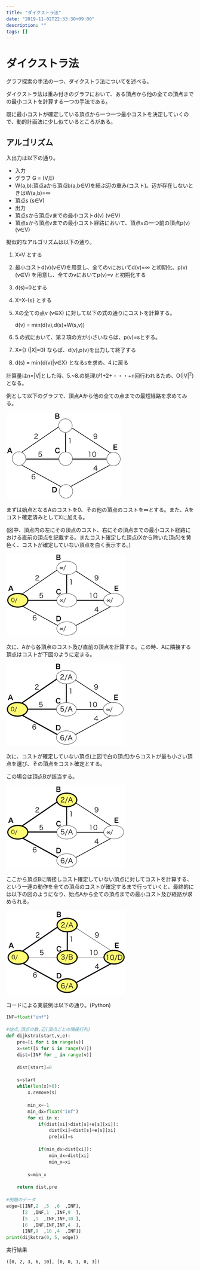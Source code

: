 ```yaml
---
title: "ダイクストラ法"
date: "2019-11-02T22:33:30+09:00"
description: ""
tags: []
---
```


# ダイクストラ法

グラフ探索の手法の一つ、ダイクストラ法についてを述べる。

ダイクストラ法は重み付きのグラフにおいて、ある頂点から他の全ての頂点までの最小コストを計算する一つの手法である。

既に最小コストが確定している頂点から一つ一つ最小コストを決定していくので、動的計画法に少し似ているところがある。

## アルゴリズム

入出力は以下の通り。

- 入力
 - グラフ G = (V,E)
 - W(a,b):頂点aから頂点b(a,b∈V)を結ぶ辺の重み(コスト)。辺が存在しないときはW(a,b)=∞
 - 頂点s (s∈V)
- 出力
 - 頂点sから頂点vまでの最小コストd(v) (v∈V)
 - 頂点sから頂点vまでの最小コスト経路において、頂点vの一つ前の頂点p(v) (v∈V)

擬似的なアルゴリズムは以下の通り。

1. X=V とする 
2. 最小コストd(v)(v∈V)を用意し、全てのvにおいてd(v)=∞ と初期化、p(v) (v∈V) を用意し、全てのvにおいてp(v)=v と初期化する
3. d(s)=0とする
4. X=X-{s} とする
5. Xの全ての点v (v∈X) に対して以下の式の通りにコストを計算する。

    d(v) = min(d(v),d(s)+W(s,v))
6. 5.の式において、第２項の方が小さいならば、p(v)=sとする。
7. X={} (|X|=0) ならば、d(v),p(v)を出力して終了する
8. d(s) = min{d(v)|v∈X} となるsを求め、4.に戻る

計算量はn=|V|とした時、5.~8.の処理が1+2+・・・+n回行われるため、O(|V|<sup>2</sup>)となる。

例として以下のグラフで、頂点Aから他の全ての点までの最短経路を求めてみる。

![ダイクストラ例1](./dijkstra1.png)

まずは始点となるAのコストを0、その他の頂点のコストを∞とする。また、Aをコスト確定済みとしてXに加える。

(図中、頂点内の左にその頂点のコスト、右にその頂点までの最小コスト経路における直前の頂点を記載する。またコスト確定した頂点(Xから除いた頂点)を黄色く、コストが確定していない頂点を白く表示する。)

![ダイクストラ例2](./dijkstra2.png)

次に、Aから各頂点のコスト及び直前の頂点を計算する。この時、Aに隣接する頂点はコストが下図のように定まる。

![ダイクストラ例3](./dijkstra3.png)

次に、コストが確定していない頂点(上図で白の頂点)からコストが最も小さい頂点を選び、その頂点をコスト確定とする。

この場合は頂点Bが該当する。

![ダイクストラ例4](./dijkstra4.png)

ここから頂点Bに隣接しコスト確定していない頂点に対してコストを計算する、という一連の動作を全ての頂点のコストが確定するまで行っていくと、最終的には以下の図のようになり、始点Aから全ての頂点までの最小コスト及び経路が求められる。

![ダイクストラ例5](./dijkstra5.png)


コードによる実装例は以下の通り。(Python)

```python
INF=float("inf")

#始点,頂点の数,辺(頂点ごとの隣接行列)
def dijkstra(start,v,e):
    pre=[i for i in range(v)]
    x=set([i for i in range(v)])
    dist=[INF for _ in range(v)]

    dist[start]=0

    s=start
    while(len(x)>0):
        x.remove(s)

        min_x=-1
        min_dx=float("inf")
        for xi in x:
            if(dist[xi]>dist[s]+e[s][xi]):
                dist[xi]=dist[s]+e[s][xi]
                pre[xi]=s

            if(min_dx>dist[xi]):
                min_dx=dist[xi]
                min_x=xi

        s=min_x

    return dist,pre

#例題のデータ
edge=[[INF,2  ,5  ,6  ,INF],
      [2  ,INF,1  ,INF,9  ],
      [5  ,1  ,INF,INF,10 ],
      [6  ,INF,INF,INF,4  ],
      [INF,9  ,10 ,4  ,INF]]
print(dijkstra(0, 5, edge))
```

実行結果

```
([0, 2, 3, 6, 10], [0, 0, 1, 0, 3])
```